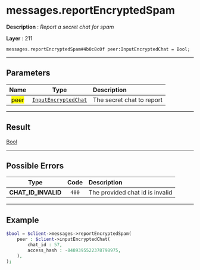 # messages.reportEncryptedSpam

**Description** : *Report a secret chat for spam*

**Layer** : 211

```tl
messages.reportEncryptedSpam#4b0c8c0f peer:InputEncryptedChat = Bool;
```

---

## Parameters

| Name | Type | Description |
| :---: | :---: | :--- |
| <mark>peer</mark> | [`InputEncryptedChat`](type/InputEncryptedChat) | The secret chat to report |

---

## Result

[Bool](type/Bool)

---

## Possible Errors

| Type | Code | Description |
| :---: | :---: | :--- |
| **CHAT_ID_INVALID** | `400` | The provided chat id is invalid |

---

## Example

```php
$bool = $client->messages->reportEncryptedSpam(
	peer : $client->inputEncryptedChat(
		chat_id : 57,
		access_hash : -8489395522378798975,
	),
);
```